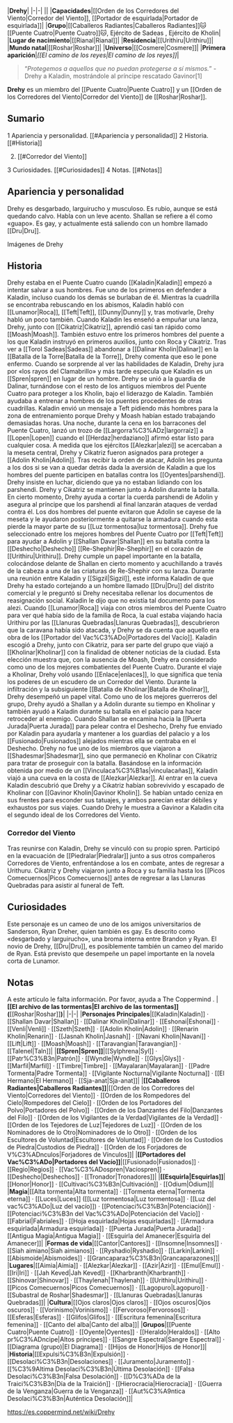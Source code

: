 

|**Drehy**|
|-|-|
||
|**Capacidades**|[[Orden de los Corredores del Viento\|Corredor del Viento]], [[Portador de esquirlada\|Portador de esquirlada]]|
|**Grupo**|[[Caballeros Radiantes\|Caballeros Radiantes]]🐱︎ [[Puente Cuatro\|Puente Cuatro]]🐱︎, Ejército de Sadeas , Ejército de Kholin|
|**Lugar de nacimiento**|[[Rianal\|Rianal]]|
|**Residencia**|[[Urithiru\|Urithiru]]|
|**Mundo natal**|[[Roshar\|Roshar]]|
|**Universo**|[[Cosmere\|Cosmere]]|
|**Primera aparición**|*[[El camino de los reyes\|El camino de los reyes]]*|

>“*Protegemos a aquellos que no puedan protegerse a sí mismos.*”
\-Drehy a Kaladin, mostrándole al príncipe rescatado Gavinor[1]


**Drehy** es un miembro del [[Puente Cuatro\|Puente Cuatro]] y un [[Orden de los Corredores del Viento\|Corredor del Viento]] de [[Roshar\|Roshar]].

## Sumario

1 Apariencia y personalidad. [[#Apariencia y personalidad]] 
2 Historia. [[#Historia]] 

2. [[#Corredor del Viento]] 


3 Curiosidades. [[#Curiosidades]] 
4 Notas. [[#Notas]] 


## Apariencia y personalidad
Drehy es desgarbado, larguirucho y musculoso. Es rubio, aunque se está quedando calvo. Habla con un leve acento. Shallan se refiere a él como «guapo». Es gay, y actualmente está saliendo con un hombre llamado [[Dru\|Dru]].


Imágenes de Drehy



















## Historia
Drehy estaba en el Puente Cuatro cuando [[Kaladin\|Kaladin]] empezó a intentar salvar a sus hombres. Fue uno de los primeros en defender a Kaladin, incluso cuando los demás se burlaban de él. Mientras la cuadrilla se encontraba rebuscando en los abismos, Kaladin habló con [[Lunamor\|Roca]], [[Teft\|Teft]], [[Dunny\|Dunny]] y, tras motivarle, Drehy habló un poco también. Cuando Kaladin les enseñó a empuñar una lanza, Drehy, junto con [[Cikatriz\|Cikatriz]], aprendió casi tan rápido como [[Moash\|Moash]]. También estuvo entre los primeros hombres del puente a los que Kaladin instruyó en primeros auxilios, junto con Roca y Cikatriz.
Tras ver a [[Torol Sadeas\|Sadeas]] abandonar a [[Dalinar Kholin\|Dalinar]] en la [[Batalla de la Torre\|Batalla de la Torre]], Drehy comenta que eso le pone enfermo. Cuando se sorprende al ver las habilidades de Kaladin, Drehy jura por «los rayos del Clamabrillo» y más tarde especula que Kaladin es un [[Spren\|spren]] en lugar de un hombre.
Drehy se unió a la guardia de Dalinar, turnándose con el resto de los antiguos miembros del Puente Cuatro para proteger a los Kholin, bajo el liderazgo de Kaladin. También ayudaba a entrenar a hombres de los puentes procedentes de otras cuadrillas.
Kaladin envió un mensaje a Teft pidiendo más hombres para la zona de entrenamiento porque Drehy y Moash habían estado trabajando demasiadas horas. Una noche, durante la cena en los barracones del Puente Cuatro, lanzó un trozo de [[Largorra%C3%ADz\|largorraíz]] a [[Lopen\|Lopen]] cuando el [[Herdaz\|herdaziano]] afirmó estar listo para cualquier cosa.
A medida que los ejércitos [[Alezkar\|alezi]] se acercaban a la meseta central, Drehy y Cikatriz fueron asignados para proteger a [[Adolin Kholin\|Adolin]]. Tras recibir la orden de atacar, Adolin les pregunta a los dos si se van a quedar detrás dada la aversión de Kaladin a que los hombres del puente participen en batallas contra los [[Oyentes\|parshendi]]. Drehy insiste en luchar, diciendo que ya no estaban lidiando con los parshendi. Drehy y Cikatriz se mantienen junto a Adolin durante la batalla. En cierto momento, Drehy ayuda a cortar la cuerda parshendi de Adolin y asegura al príncipe que los parshendi al final lanzarán ataques de verdad contra él. Los dos hombres del puente evitaron que Adolin se cayese de la meseta y le ayudaron posteriormente a quitarse la armadura cuando esta pierde la mayor parte de su [[Luz tormentosa\|luz tormentosa]].
Drehy fue seleccionado entre los mejores hombres del Puente Cuatro por [[Teft\|Teft]] para ayudar a Adolin y [[Shallan Davar\|Shallan]] en su batalla contra la [[Deshecho\|Deshecho]] [[Re-Shephir\|Re-Shephir]] en el corazón de [[Urithiru\|Urithiru]]. Drehy cumple un papel importante en la batalla, colocándose delante de Shallan en cierto momento y acuchillando a través de la cabeza a una de las criaturas de Re-Shephir con su lanza.
Durante una reunión entre Kaladin y [[Sigzil\|Sigzil]], este informa Kaladin de que Drehy ha estado cortejando a un hombre llamado [[Dru\|Dru]] del distrito comercial y le preguntó si Drehy necesitaba rellenar los documentos de reasignación social. Kaladin le dijo que no existía tal documento para los alezi.
Cuando [[Lunamor\|Roca]] viaja con otros miembros del Puente Cuatro para ver qué había sido de la familia de Roca, la cual estaba viajando hacia Urithiru por las [[Llanuras Quebradas\|Llanuras Quebradas]], descubrieron que la caravana había sido atacada, y Drehy se da cuenta que aquello era obra de los [[Portador del Vac%C3%ADo\|Portadores del Vacío]].
Kaladin escogió a Drehy, junto con Cikatriz, para ser parte del grupo que viajó a [[Kholinar\|Kholinar]] con la finalidad de obtener noticias de la ciudad. Esta elección muestra que, con la ausencia de Moash, Drehy era considerado como uno de los mejores combatientes del Puente Cuatro. Durante el viaje a Kholinar, Drehy voló usando [[Enlace\|enlaces]], lo que significa que tenía los poderes de un escudero de un Corredor del Viento.
Durante la infiltración y la subsiguiente [[Batalla de Kholinar\|Batalla de Kholinar]], Drehy desempeñó un papel vital. Como uno de los mejores guerreros del grupo, Drehy ayudó a Shallan y a Adolin durante su tiempo en Kholinar y también ayudó a Kaladin durante su batalla en el palacio para hacer retroceder al enemigo. Cuando Shallan se encamina hacia la [[Puerta Jurada\|Puerta Jurada]] para pelear contra el Deshecho, Drehy fue enviado por Kaladin para ayudarla y mantener a los guardias del palacio y a los [[Fusionado\|Fusionados]] alejados mientras ella se centraba en el Deshecho. Drehy no fue uno de los miembros que viajaron a [[Shadesmar\|Shadesmar]], sino que permaneció en Kholinar con Cikatriz para tratar de proseguir con la batalla.
Basándose en la información obtenida por medio de un [[Vinculaca%C3%B1as\|vinculacañas]], Kaladin viajó a una cueva en la costa de [[Alezkar\|Alezkar]]. Al entrar en la cueva Kaladin descubrió que Drehy y a Cikatriz habían sobrevivido y escapado de Kholinar con [[Gavinor Kholin\|Gavinor Kholin]]. Se habían untado ceniza en sus frentes para esconder sus tatuajes, y ambos parecían estar débiles y exhaustos por sus viajes. Cuando Drehy le muestra a Gavinor a Kaladin cita el segundo ideal de los Corredores del Viento.

### Corredor del Viento
Tras reunirse con Kaladin, Drehy se vinculó con su propio spren. Participó en la evacuación de [[Piedralar\|Piedralar]] junto a sus otros compañeros Corredores de Viento, enfrentándose a los  en combate, antes de regresar a Urithuru. Cikatriz y Drehy viajaron junto a Roca y su familia hasta los [[Picos Comecuernos\|Picos Comecuernos]] antes de regresar a las Llanuras Quebradas para asistir al funeral de Teft.

## Curiosidades
Este personaje es un cameo de uno de los amigos universitarios de Sanderson, Ryan Dreher, quien también es gay.
Es descrito como «desgarbado y larguirucho», una broma interna entre Brandon y Ryan.
El novio de Drehy, [[Dru\|Dru]], es posiblemente también un cameo del marido de Ryan.
Está previsto que desempeñe un papel importante en la novela corta de Lunamor.
## Notas

A este artículo le falta información. Por favor, ayuda a The Coppermind .
|**[[El archivo de las tormentas\|El archivo de las tormentas]] (**[[Roshar\|Roshar]]**)**|
|-|-|
|**Personajes Principales**|[[Kaladin\|Kaladin]] · [[Shallan Davar\|Shallan]] · [[Dalinar Kholin\|Dalinar]] · [[Eshonai\|Eshonai]] · [[Venli\|Venli]] · [[Szeth\|Szeth]] · [[Adolin Kholin\|Adolin]] · [[Renarin Kholin\|Renarin]] · [[Jasnah Kholin\|Jasnah]] · [[Navani Kholin\|Navani]] · [[Lift\|Lift]] · [[Moash\|Moash]] · [[Taravangian\|Taravangian]] · [[Talenel\|Taln]]|
|**[[Spren\|Spren]]**|[[Sylphrena\|Syl]] · [[Patr%C3%B3n\|Patrón]] · [[Wyndle\|Wyndle]] · [[Glys\|Glys]] · [[Marfil\|Marfil]] · [[Timbre\|Timbre]] · [[Mayalaran\|Mayalaran]] · [[Padre Tormenta\|Padre Tormenta]] · [[Vigilante Nocturna\|Vigilante Nocturna]] · [[El Hermano\|El Hermano]] · [[Sja-anat\|Sja-anat]]|
|**[[Caballeros Radiantes\|Caballeros Radiantes]]**|[[Orden de los Corredores del Viento\|Corredores del Viento]] · [[Orden de los Rompedores del Cielo\|Rompedores del Cielo]] · [[Orden de los Portadores del Polvo\|Portadores del Polvo]] · [[Orden de los Danzantes del Filo\|Danzantes del Filo]] · [[Orden de los Vigilantes de la Verdad\|Vigilantes de la Verdad]] · [[Orden de los Tejedores de Luz\|Tejedores de Luz]] · [[Orden de los Nominadores de lo Otro\|Nominadores de lo Otro]] · [[Orden de los Escultores de Voluntad\|Escultores de Voluntad]] · [[Orden de los Custodios de Piedra\|Custodios de Piedra]] · [[Orden de los Forjadores de V%C3%ADnculos\|Forjadores de Vínculos]]|
|**[[Portadores del Vac%C3%ADo\|Portadores del Vacío]]**|[[Fusionado\|Fusionados]] · [[Regio\|Regios]] · [[Vac%C3%ADospren\|Vacíospren]] · [[Deshecho\|Deshechos]] · [[Tronador\|Tronadores]]|
|**[[Esquirla\|Esquirlas]]**|[[Honor\|Honor]] · [[Cultivaci%C3%B3n\|Cultivación]] · [[Odium\|Odium]]|
|**Magia**|[[Alta tormenta\|Alta tormenta]] · [[Tormenta eterna\|Tormenta eterna]] · [[Luces\|Luces]] ([[Luz tormentosa\|Luz tormentosa]] · [[Luz del vac%C3%ADo\|Luz del vacío]]) · [[Potenciaci%C3%B3n\|Potenciación]] · [[Potenciaci%C3%B3n del Vac%C3%ADo\|Potenciación del Vacío]] · [[Fabrial\|Fabriales]] · [[Hoja esquirlada\|Hojas esquirladas]] · [[Armadura esquirlada\|Armadura esquirlada]] · [[Puerta Jurada\|Puerta Jurada]] · [[Antigua Magia\|Antigua Magia]] · [[Esquirla del Amanecer\|Esquirla del Amanecer]]|
|**Formas de vida**|[[Cantor\|Cantores]] · [[Insomne\|Insomnes]] · [[Siah aimiano\|Siah aimianos]] · [[Ryshadio\|Ryshadio]] · [[Larkin\|Larkin]] · [[Abismoide\|Abismoides]] · [[Grancaparaz%C3%B3n\|Grancaparazones]]|
|**Lugares**|[[Aimia\|Aimia]] · [[Alezkar\|Alezkar]] · [[Azir\|Azir]] · [[Emul\|Emul]] · [[Iri\|Iri]] · [[Jah Keved\|Jah Keved]] · [[Kharbranth\|Kharbranth]] · [[Shinovar\|Shinovar]] · [[Thaylenah\|Thaylenah]] · [[Urithiru\|Urithiru]] · [[Picos Comecuernos\|Picos Comecuernos]] · [[Lagopuro\|Lagopuro]] · [[Subastral de Roshar\|Shadesmar]] · [[Llanuras Quebradas\|Llanuras Quebradas]]|
|**Cultura**|[[Ojos claros\|Ojos claros]] · [[Ojos oscuros\|Ojos oscuros]] · [[Vorinismo\|Vorinismo]] · [[Fervoroso\|Fervorosos]] · [[Esferas\|Esferas]] · [[Glifos\|Glifos]] · [[Escritura femenina\|Escritura femenina]] · [[Canto del alba\|Canto del alba]]|
|**Grupos**|[[Puente Cuatro\|Puente Cuatro]] · [[Oyente\|Oyentes]] · [[Heraldo\|Heraldos]] · [[Alto pr%C3%ADncipe\|Altos príncipes]] · [[Sangre Espectral\|Sangre Espectral]] · [[Diagrama (grupo)\|El Diagrama]] · [[Hijos de Honor\|Hijos de Honor]]|
|**Historia**|[[Expulsi%C3%B3n\|Expulsión]] · [[Desolaci%C3%B3n\|Desolaciones]] · [[Juramento\|Juramento]] · [[%C3%9Altima Desolaci%C3%B3n\|Última Desolación]] · [[Falsa Desolaci%C3%B3n\|Falsa Desolación]] · [[D%C3%ADa de la Traici%C3%B3n\|Día de la Traición]] · [[Hierocracia\|Hierocracia]] · [[Guerra de la Venganza\|Guerra de la Venganza]] · [[Aut%C3%A9ntica Desolaci%C3%B3n\|Auténtica Desolación]]|



https://es.coppermind.net/wiki/Drehy